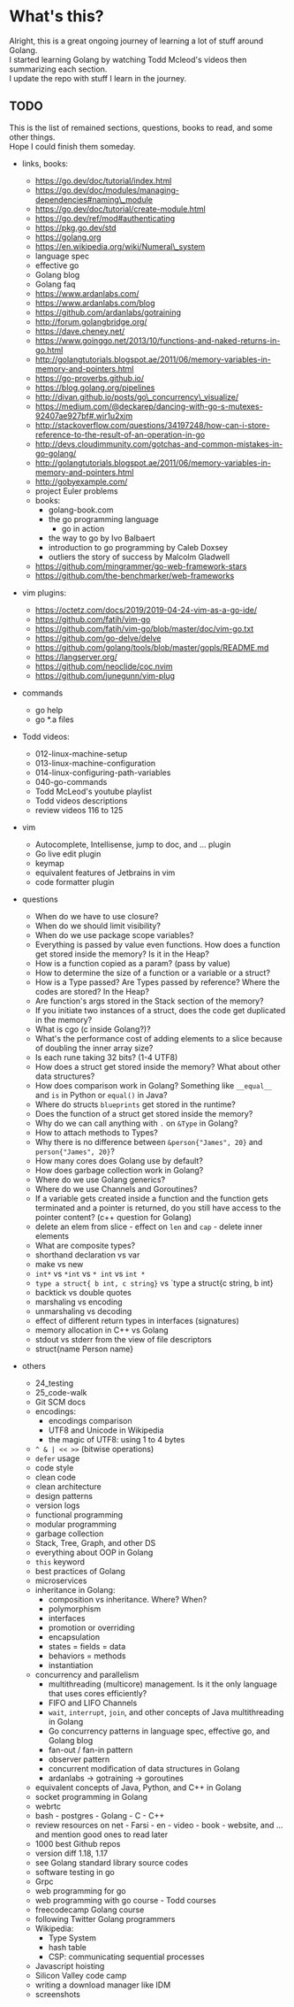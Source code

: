 # What's this?
Alright, this is a great ongoing journey of learning a lot of stuff around Golang.  
I started learning Golang by watching Todd Mcleod's videos then summarizing each section.  
I update the repo with stuff I learn in the journey.  


## TODO
This is the list of remained sections, questions, books to read, and some other things.  
Hope I could finish them someday.  

- links, books:
	- https://go.dev/doc/tutorial/index.html
	- https://go.dev/doc/modules/managing-dependencies#naming\_module
	- https://go.dev/doc/tutorial/create-module.html
	- https://go.dev/ref/mod#authenticating
	- https://pkg.go.dev/std
	- https://golang.org
	- https://en.wikipedia.org/wiki/Numeral\_system
	- language spec
	- effective go
	- Golang blog
	- Golang faq
	- https://www.ardanlabs.com/
	- https://www.ardanlabs.com/blog
	- https://github.com/ardanlabs/gotraining
	- http://forum.golangbridge.org/
	- https://dave.cheney.net/
	- https://www.goinggo.net/2013/10/functions-and-naked-returns-in-go.html
	- http://golangtutorials.blogspot.ae/2011/06/memory-variables-in-memory-and-pointers.html
	- https://go-proverbs.github.io/
	- https://blog.golang.org/pipelines
	- http://divan.github.io/posts/go\_concurrency\_visualize/
	- https://medium.com/@deckarep/dancing-with-go-s-mutexes-92407ae927bf#.wjr1u2xjm
	- http://stackoverflow.com/questions/34197248/how-can-i-store-reference-to-the-result-of-an-operation-in-go
	- http://devs.cloudimmunity.com/gotchas-and-common-mistakes-in-go-golang/
	- http://golangtutorials.blogspot.ae/2011/06/memory-variables-in-memory-and-pointers.html
	- http://gobyexample.com/
	- project Euler problems
	- books:
		- golang-book.com
		- the go programming language
	    	- go in action
		- the way to go by Ivo Balbaert
		- introduction to go programming by Caleb Doxsey
		- outliers the story of success by Malcolm Gladwell
	- https://github.com/mingrammer/go-web-framework-stars
	- https://github.com/the-benchmarker/web-frameworks

- vim plugins:
	- https://octetz.com/docs/2019/2019-04-24-vim-as-a-go-ide/
	- https://github.com/fatih/vim-go
	- https://github.com/fatih/vim-go/blob/master/doc/vim-go.txt
	- https://github.com/go-delve/delve
	- https://github.com/golang/tools/blob/master/gopls/README.md
	- https://langserver.org/
	- https://github.com/neoclide/coc.nvim
	- https://github.com/junegunn/vim-plug

- commands
	- go help
	- go *.a files

- Todd videos:
	- 012-linux-machine-setup
	- 013-linux-machine-configuration
	- 014-linux-configuring-path-variables
	- 040-go-commands
	- Todd McLeod's youtube playlist
	- Todd videos descriptions
	- review videos 116 to 125

- vim
	- Autocomplete, Intellisense, jump to doc, and ... plugin
	- Go live edit plugin
	- keymap
	- equivalent features of Jetbrains in vim
	- code formatter plugin

- questions
	- When do we have to use closure?
	- When do we should limit visibility?
	- When do we use package scope variables?
	- Everything is passed by value even functions. How does a function get stored inside the memory? Is it in the Heap?
	- How is a function copied as a param? (pass by value)
	- How to determine the size of a function or a variable or a struct?
	- How is a Type passed? Are Types passed by reference? Where the codes are stored? In the Heap?
	- Are function's args stored in the Stack section of the memory?
	- If you initiate two instances of a struct, does the code get duplicated in the memory?
	- What is cgo (c inside Golang?)?
	- What's the performance cost of adding elements to a slice because of doubling the inner array size?
	- Is each rune taking 32 bits? (1-4 UTF8)
	- How does a struct get stored inside the memory? What about other data structures?
	- How does comparison work in Golang? Something like `__equal__` and `is` in Python or `equal()` in Java?
	- Where do structs `blueprints` get stored in the runtime?
	- Does the function of a struct get stored inside the memory?
	- Why do we can call anything with `.` on `&Type` in Golang?
	- How to attach methods to Types?
	- Why there is no difference between `&person{"James", 20}` and `person{"James", 20}`?
	- How many cores does Golang use by default?
	- How does garbage collection work in Golang?
	- Where do we use Golang generics?
	- Where do we use Channels and Goroutines?
	- If a variable gets created inside a function and the function gets terminated and a pointer is returned, do you still have access to the pointer content? (c++ question for Golang)
	- delete an elem from slice - effect on `len` and `cap` - delete inner elements
	- What are composite types?
	- shorthand declaration vs var
	- make vs new
	- `int*` vs `*int` vs `* int` vs `int *`
	- `type a struct{ b int, c string}` vs `type a struct{c string, b int}
	- backtick vs double quotes
	- marshaling vs encoding
	- unmarshaling vs decoding
	- effect of different return types in interfaces (signatures)
	- memory allocation in C++ vs Golang
	- stdout vs stderr from the view of file descriptors
	- struct{name Person name}

- others
	- 24_testing
	- 25_code-walk
	- Git SCM docs
	- encodings:
		- encodings comparison
		- UTF8 and Unicode in Wikipedia
		- the magic of UTF8: using 1 to 4 bytes
	- `^ & | << >>` (bitwise operations)
	- `defer` usage
	- code style
	- clean code
	- clean architecture
	- design patterns
	- version logs
	- functional programming
	- modular programming
	- garbage collection
	- Stack, Tree, Graph, and other DS
	- everything about OOP in Golang
	- `this` keyword
	- best practices of Golang
	- microservices
	- inheritance in Golang:
		- composition vs inheritance. Where? When?
		- polymorphism
		- interfaces
		- promotion or overriding
		- encapsulation
		- states = fields = data
		- behaviors = methods
		- instantiation
	- concurrency and parallelism
		- multithreading (multicore) management. Is it the only language that uses cores efficiently?
		- FIFO and LIFO Channels
		- `wait`, `interrupt`, `join`, and other concepts of Java multithreading in Golang
		- Go concurrency patterns in language spec, effective go, and Golang blog
		- fan-out / fan-in pattern
		- observer pattern
		- concurrent modification of data structures in Golang
		- ardanlabs -> gotraining -> goroutines
	- equivalent concepts of Java, Python, and C++ in Golang
	- socket programming in Golang
	- webrtc
	- bash - postgres - Golang - C - C++
	- review resources on net - Farsi - en - video - book - website, and ... and mention good ones to read later
	- 1000 best Github repos
	- version diff 1.18, 1.17
	- see Golang standard library source codes
	- software testing in go
	- Grpc
	- web programming for go
	- web programming with go course - Todd courses
	- freecodecamp Golang course
	- following Twitter Golang programmers
	- Wikipedia:
		- Type System
		- hash table
		- CSP: communicating sequential processes
	- Javascript hoisting
	- Silicon Valley code camp
	- writing a download manager like IDM
	- screenshots

